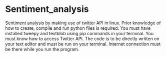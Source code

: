 # Sentiment_analysis
Sentiment analysis by making use of twitter API in linux.
Prior knowledge of how to create, compile and run python files is required.
You must have installed tweepy and textblob using pip commands in your terminal.
You must know how to access Twitter API.
The code is to be directly written on your text editor and must be run on your terminal.
Internet connection must be there while you run the program.
